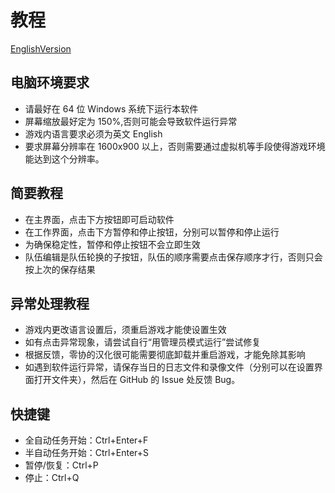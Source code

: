 # 教程
[EnglishVersion](manual_en.md)
## 电脑环境要求
- 请最好在 64 位 Windows 系统下运行本软件
- 屏幕缩放最好定为 150%,否则可能会导致软件运行异常
- 游戏内语言要求必须为英文 English
- 要求屏幕分辨率在 1600x900 以上，否则需要通过虚拟机等手段使得游戏环境能达到这个分辨率。
## 简要教程
- 在主界面，点击下方按钮即可启动软件
- 在工作界面，点击下方暂停和停止按钮，分别可以暂停和停止运行
- 为确保稳定性，暂停和停止按钮不会立即生效
- 队伍编辑是队伍轮换的子按钮，队伍的顺序需要点击保存顺序才行，否则只会按上次的保存结果
## 异常处理教程
- 游戏内更改语言设置后，须重启游戏才能使设置生效
- 如有点击异常现象，请尝试自行“用管理员模式运行”尝试修复
- 根据反馈，零协的汉化很可能需要彻底卸载并重启游戏，才能免除其影响
- 如遇到软件运行异常，请保存当日的日志文件和录像文件（分别可以在设置界面打开文件夹），然后在 GitHub 的 Issue 处反馈 Bug。
## 快捷键
- 全自动任务开始：Ctrl+Enter+F
- 半自动任务开始：Ctrl+Enter+S
- 暂停/恢复：Ctrl+P
- 停止：Ctrl+Q